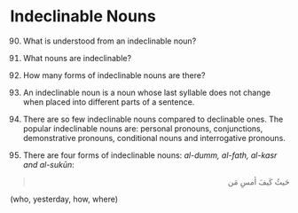Indeclinable Nouns
==================

90. What is understood from an indeclinable noun?

91. What nouns are indeclinable?

92. How many forms of indeclinable nouns are there?

91. An indeclinable noun is a noun whose last syllable does not change
when placed into different parts of a sentence.

92. There are so few indeclinable nouns compared to declinable ones. The
popular indeclinable nouns are: personal pronouns, conjunctions,
demonstrative pronouns, conditional nouns and interrogative pronouns.

93. There are four forms of indeclinable nouns: *al-dumm, al-fath,
al-kasr and al-sukūn*:

<blockquote dir="rtl">
  <p>
حَیثُ کَیفَ ﺃمسِ مَن
  </p>
</blockquote>

(who, yesterday, how, where)


